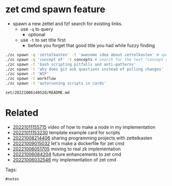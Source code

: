 # zet cmd spawn feature

- spawn a new zettel and fzf search for existing links.
    - use `-q` to query
        - optional
    - use `-t` to set title first
        - before you forget that good title you had while fuzzy finding

```bash
./zc spawn -q 'zettelkasten' -t 'awesome idea about zettelkasten' # spawn a new zettel idea searching for links to zettelkasten
./zc spawn -q 'concept of' -t concepts # search for the text "concept of" and link to new zettel named concepts
./zc spawn -t 'bash scripting pitfalls and anti-patterns'
./zc spawn -t 'why does git ask questions instead of pulling changes'
./zc spawn -t 'WIP'
./zc spawn -t workflow
./zc spawn -t 'autorunning scripts in cards'
```

` zet/20221006140520/README.md `

# Related

- [20221011155715](/zet/20221011155715/README.md) video of how to make a node in my implementation
- [20221011153230](/zet/20221011153230/README.md) template example card for scripts
- [20221008214406](/zet/20221008214406/README.md) sharing programming projects with zettelkasten
- [20221009015032](/zet/20221009015032/README.md) let's make a dockerfile for zet cmd
- [20221006051705](/zet/20221006051705/README.md) moving to real zk implementation
- [20221006084204](/zet/20221006084204/README.md) future enhancements to zet cmd
- [20221006032546](/zet/20221006032546/README.md) my implementation of zet cmd

Tags:

    #notes 
